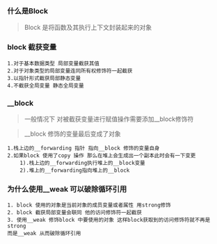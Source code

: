 
### 什么是Block
> Block 是将函数及其执行上下文封装起来的对象

### block 截获变量
```
1.对于基本数据类型 局部变量截获其值
2.对于对象类型的局部变量连同所有权修饰符一起截获
3.以指针形式截获局部静态变量
4.不截获全局变量 静态全局变量
```
### __block
> 一般情况下 对被截获变量进行赋值操作需要添加__block修饰符

> __block 修饰的变量最后变成了对象
```
1.栈上边的__forwarding 指针 指向__block 修饰的变量自身
2.如果block 使用了copy 操作 那么在堆上会生成出一个副本此时会有一下变更
	1).栈上边的__forwarding执行堆上的__block变量
	2).堆上的__forwarding指向堆上的__block
```

### 为什么使用__weak 可以破除循环引用
```
1. block 使用的对象是当前对象的成员变量或者属性 用strong修饰
2. block 截获局部变量会联同 他的访问修饰符一起截获 
3. 使用__weak 修饰block 中要使用的对象 这样block获取到的访问修饰符就不再是strong 
而是__weak 从而破除循环引用
```

